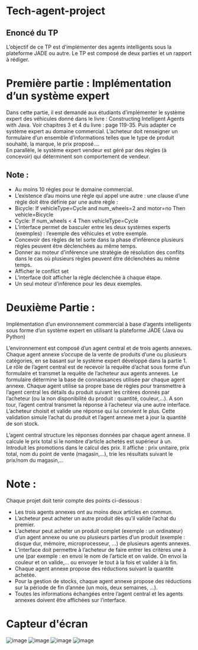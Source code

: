 # Tech-agent-project
## Enoncé du TP

L’objectif de ce TP est d’implémenter des agents intelligents sous la plateforme JADE ou autre. Le TP est composé de deux parties et un rapport à rédiger.

# Première partie : Implémentation d’un système expert 

Dans cette partie, il est demandé aux étudiants d’implémenter le système expert des véhicules donné dans le livre : Constructing Intelligent Agents with Java. Voir chapitres 3 et 4 du livre : page 119-35.
Puis adapter ce système expert au domaine commercial. L’acheteur doit renseigner un formulaire d’un ensemble d’informations telles que le type de produit souhaité, la marque, le prix proposé….  
En parallèle, le système expert vendeur est géré par des règles (à concevoir) qui déterminent son comportement de vendeur. 
## Note : 
- Au moins 10 règles pour le  domaine commercial. 
- L’existence d’au moins une  règle qui appel une autre : une clause d’une règle doit être définie par une autre règle :
- Bicycle: If vehicleType=Cycle and num_wheels=2 and motor=no Then vehicle=Bicycle
- Cycle: If num_wheels  < 4 Then vehicleType=Cycle
- L’interface permet de basculer entre les deux systèmes experts (exemples) : l’exemple des véhicules et votre exemple.
- Concevoir des règles de tel sorte dans la phase d’inférence plusieurs règles peuvent être déclenchées au même temps.
- Donner au moteur d’inférence une stratégie de résolution des conflits dans le cas où plusieurs règles peuvent être déclenchées au même temps.
- Afficher le conflict set
- L’interface doit afficher la règle déclenchée à chaque étape.
- Un seul moteur d’inférence pour les deux exemples.

# Deuxième Partie : 
Implémentation d’un environnement commercial à base d’agents intelligents sous forme d’un système expert en utilisant la plateforme JADE (Java ou Python)

L’environnement est composé d’un agent central et de trois agents annexes.  Chaque agent annexe s’occupe de la vente de produits d’une ou plusieurs catégories, en se basant sur le système expert développé dans la partie 1. 
Le rôle de l’agent central est de recevoir la requête d’achat sous forme d’un formulaire et transmet la requête de l’acheteur aux agents annexes. Le formulaire détermine la base de connaissances utilisée par chaque agent annexe.
Chaque agent utilise sa propre base de règles pour transmettre à l’agent central les détails du produit suivant les critères donnés par l’acheteur (ou la non disponibilité du produit : quantité, couleur,…). A son tour, l’agent central transmet la réponse à l’acheteur via une autre interface.  
L’acheteur choisit et valide une réponse qui lui convient le plus. Cette validation simule l’achat du produit et l’agent annexe met à jour la quantité de son stock.

L’agent central structure les réponses données par chaque agent annexe. Il calcule le prix total si le nombre d’article achetés est supérieur à un. Introduit les promotions dans le calcul des prix. Il affiche : prix unitaire, prix total, nom du point de vente (magasin,…), trie les résultats suivant le prix/nom du magasin,…

  
# Note :
Chaque projet doit tenir compte des points ci-dessous :
- Les trois agents annexes ont au moins deux articles en commun.  
- L’acheteur peut acheter un autre produit dès qu’il valide l’achat du premier.   
- L’acheteur peut acheter un produit complet (exemple : un ordinateur) d’un agent annexe ou une ou plusieurs parties d’un produit (exemple : disque dur, mémoire, microprocesseur, …) de plusieurs agents annexes.
- L’interface doit permettre à l’acheteur de faire entrer les critères une à une (par exemple : en envoi le nom de l’article et on valide. On envoi la couleur et on valide,... ou envoyer le tout à la fois et valider à la fin.
- Chaque agent annexe propose des réductions suivant la quantité achetée.
- Pour la gestion de stocks, chaque agent annexe propose des réductions sur la période de fin d’année (un mois, deux semaines, …).
- Toutes les informations échangées entre l’agent central et les agents annexes doivent être affichées sur l’interface.
# Capteur d'écran
![image](https://user-images.githubusercontent.com/82515052/175789875-a7f4d12f-0e08-4eb7-8e2b-fb4b88bf4385.png)
![image](https://user-images.githubusercontent.com/82515052/175789884-5c7f9d45-a3d3-470e-86ef-5e1153e1ea95.png)
![image](https://user-images.githubusercontent.com/82515052/175789904-7034daff-7ff7-48d4-862f-483e72b648da.png)
![image](https://user-images.githubusercontent.com/82515052/175789968-d0ec58ba-83a2-4a5a-9b78-b850c4c57fe7.png)

